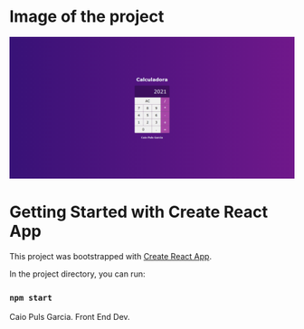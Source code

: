 # Image of the project

![Demo](https://github.com/caiogarciap/purple-calculator/blob/main/image.png)




# Getting Started with Create React App

This project was bootstrapped with [Create React App](https://github.com/facebook/create-react-app).

In the project directory, you can run:

### `npm start`

Caio Puls Garcia. Front End Dev.


